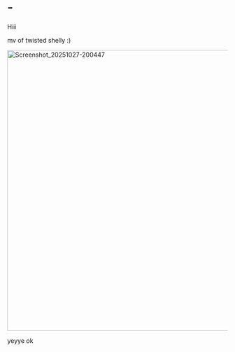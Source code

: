 # -
Hiii






mv of twisted shelly :) 

<img width="720" height="642" alt="Screenshot_20251027-200447" src="https://github.com/user-attachments/assets/2031d493-f025-46a0-9448-0c586791d5be" />



yeyye ok
